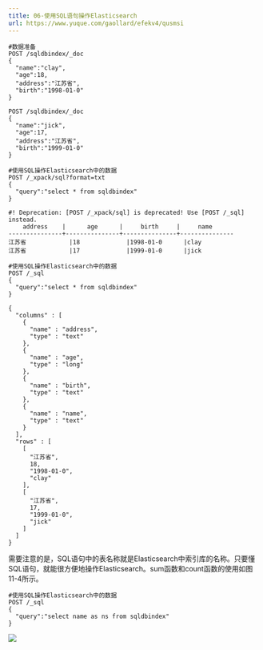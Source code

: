 ```yaml
---
title: 06-使用SQL语句操作Elasticsearch
url: https://www.yuque.com/gaollard/efekv4/qusmsi
---
```


    #数据准备
    POST /sqldbindex/_doc
    {
      "name":"clay",
      "age":18,
      "address":"江苏省",
      "birth":"1998-01-0"
    }

    POST /sqldbindex/_doc
    {
      "name":"jick",
      "age":17,
      "address":"江苏省",
      "birth":"1999-01-0"
    }

    #使用SQL操作Elasticsearch中的数据
    POST /_xpack/sql?format=txt
    {
      "query":"select * from sqldbindex"
    }

<!---->

    #! Deprecation: [POST /_xpack/sql] is deprecated! Use [POST /_sql] instead.
        address    |      age      |     birth     |     name      
    ---------------+---------------+---------------+---------------
    江苏省            |18             |1998-01-0      |clay           
    江苏省            |17             |1999-01-0      |jick

<!---->

    #使用SQL操作Elasticsearch中的数据
    POST /_sql
    {
      "query":"select * from sqldbindex"
    }

<!---->

    {
      "columns" : [
        {
          "name" : "address",
          "type" : "text"
        },
        {
          "name" : "age",
          "type" : "long"
        },
        {
          "name" : "birth",
          "type" : "text"
        },
        {
          "name" : "name",
          "type" : "text"
        }
      ],
      "rows" : [
        [
          "江苏省",
          18,
          "1998-01-0",
          "clay"
        ],
        [
          "江苏省",
          17,
          "1999-01-0",
          "jick"
        ]
      ]
    }

需要注意的是，SQL语句中的表名称就是Elasticsearch中索引库的名称。只要懂SQL语句，就能很方便地操作Elasticsearch。sum函数和count函数的使用如图11-4所示。

    #使用SQL操作Elasticsearch中的数据
    POST /_sql
    {
      "query":"select name as ns from sqldbindex"
    }

![](https://s3.airtlab.com/elasticsearch/20220430221524.png)
